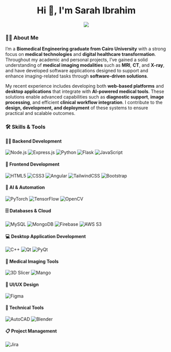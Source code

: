 <h1 align="center">Hi 👋, I'm Sarah Ibrahim</h1>
<p align="center">
  <img src="https://readme-typing-svg.herokuapp.com/?lines=System+%26+Biomedical+Engineer;Web+Developer;Open+Source+Contributor;Lifelong+Learner&center=true&width=500&height=50">
</p>

### 👩‍💻 About Me
I’m a **Biomedical Engineering graduate from Cairo University** with a strong focus on **medical technologies** and **digital healthcare transformation**. Throughout my academic and personal projects, I’ve gained a solid understanding of **medical imaging modalities** such as **MRI**, **CT**, and **X-ray**, and have developed software applications designed to support and enhance imaging-related tasks through **software-driven solutions**.

My recent experience includes developing both **web-based platforms** and **desktop applications** that integrate with **AI-powered medical tools**. These solutions enable advanced capabilities such as **diagnostic support**, **image processing**, and efficient **clinical workflow integration**. I contribute to the **design, development, and deployment** of these systems to ensure practical and scalable outcomes.

### 🛠️ Skills & Tools

#### 👩‍💻 Backend Development  
![Node.js](https://img.shields.io/badge/-Node.js-339933?logo=nodedotjs&logoColor=white&style=flat-square)
![Express.js](https://img.shields.io/badge/-Express.js-000000?logo=express&logoColor=white&style=flat-square)
![Python](https://img.shields.io/badge/-Python-3776AB?logo=python&logoColor=white&style=flat-square)
![Flask](https://img.shields.io/badge/-Flask-000000?logo=flask&logoColor=white&style=flat-square)
![JavaScript](https://img.shields.io/badge/-JavaScript-F7DF1E?logo=javascript&logoColor=black&style=flat-square)

#### 🎨 Frontend Development  
![HTML5](https://img.shields.io/badge/-HTML5-E34F26?logo=html5&logoColor=white&style=flat-square)
![CSS3](https://img.shields.io/badge/-CSS3-1572B6?logo=css3&logoColor=white&style=flat-square)
![Angular](https://img.shields.io/badge/-Angular-DD0031?logo=angular&logoColor=white&style=flat-square)
![TailwindCSS](https://img.shields.io/badge/-TailwindCSS-38B2AC?logo=tailwind-css&logoColor=white&style=flat-square)
![Bootstrap](https://img.shields.io/badge/-Bootstrap-563D7C?logo=bootstrap&logoColor=white&style=flat-square)

#### 🤖 AI & Automation  
![PyTorch](https://img.shields.io/badge/-PyTorch-EE4C2C?logo=pytorch&logoColor=white&style=flat-square)
![TensorFlow](https://img.shields.io/badge/-TensorFlow-FF6F00?logo=tensorflow&logoColor=white&style=flat-square)
![OpenCV](https://img.shields.io/badge/-OpenCV-5C3EE8?logo=opencv&logoColor=white&style=flat-square)

#### 🗄️ Databases & Cloud  
![MySQL](https://img.shields.io/badge/-MySQL-4479A1?logo=mysql&logoColor=white&style=flat-square)
![MongoDB](https://img.shields.io/badge/-MongoDB-47A248?logo=mongodb&logoColor=white&style=flat-square)
![Firebase](https://img.shields.io/badge/-Firebase-FFCA28?logo=firebase&logoColor=black&style=flat-square)
![AWS S3](https://img.shields.io/badge/-AWS%20S3-232F3E?logo=amazon-aws&logoColor=white&style=flat-square)

#### 💻 Desktop Application Development  
![C++](https://img.shields.io/badge/-C++-00599C?logo=c%2B%2B&logoColor=white&style=flat-square)
![Qt](https://img.shields.io/badge/-Qt-41CD52?logo=qt&logoColor=white&style=flat-square)
![PyQt](https://img.shields.io/badge/-PyQt-41CD52?logo=python&logoColor=white&style=flat-square)

#### 🧪 Medical Imaging Tools  
![3D Slicer](https://img.shields.io/badge/-3D%20Slicer-0D122B?style=flat-square&logoColor=white)
![Mango](https://img.shields.io/badge/-Mango-0D122B?style=flat-square&logoColor=white)

#### 🎨 UI/UX Design  
![Figma](https://img.shields.io/badge/-Figma-F24E1E?logo=figma&logoColor=white&style=flat-square)

#### 🧰 Technical Tools  
![AutoCAD](https://img.shields.io/badge/-CAD-FFB400?style=flat-square&logo=autodesk&logoColor=black)
![Blender](https://img.shields.io/badge/-Blender-F5792A?logo=blender&logoColor=white&style=flat-square)

#### 📋 Project Management  
![Jira](https://img.shields.io/badge/-Jira-0052CC?logo=jira&logoColor=white&style=flat-square)

